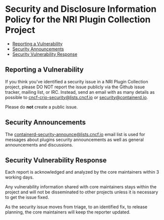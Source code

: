 # Security and Disclosure Information Policy for the NRI Plugin Collection Project

 * [Reporting a Vulnerability](#Reporting-a-Vulnerability)
 * [Security Announcements](#Security-Announcements)
 * [Security Vulnerability Response](#Security-Vulnerability-Response)

## Reporting a Vulnerability

If you think you've identified a security issue in a NRI Plugin Collection project,
please DO NOT report the issue publicly via the Github issue tracker,
mailing list, or IRC. Instead, send an email with as many details as 
possible to [cncf-crio-security@lists.cncf.io](mailto:cncf-crio-security@lists.cncf.io?subject=Security%20Vunerablity%20Report) or [security@containerd.io](mailto:security@containerd.io?subject=Security%20Vunerablity%20Report).

Please do **not** create a public issue.

## Security Announcements

The containerd-security-announce@lists.cncf.io email list is used for messages about
plugins security announcements as well as general announcements and discussions.

## Security Vulnerability Response

Each report is acknowledged and analyzed by the core maintainers within 3 working days.

Any vulnerability information shared with core maintainers stays within the project
and will not be disseminated to other projects unless it is necessary to get the issue fixed.

As the security issue moves from triage, to an identified fix, to release planning, the core
maintainers will keep the reporter updated.
